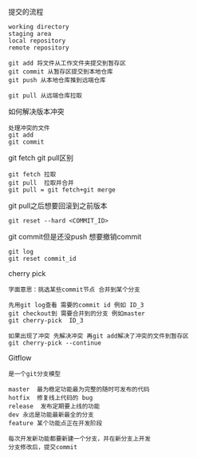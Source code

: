 提交的流程
```
working directory
staging area
local repository
remote repository

git add 将文件从工作文件夹提交到暂存区
git commit 从暂存区提交到本地仓库
git push 从本地仓库推到远端仓库  

git pull 从远端仓库拉取
```

如何解决版本冲突
```
处理冲突的文件
git add
git commit
```
git fetch git pull区别
```
git fetch 拉取
git pull  拉取并合并
git pull = git fetch+git merge
```

git pull之后想要回滚到之前版本
```text
git reset --hard <COMMIT_ID>
```

git commit但是还没push 想要撤销commit
```
git log
git reset commit_id
```

cherry pick
```
字面意思：挑选某些commit节点 合并到某个分支

先用git log查看 需要的commit id 例如 ID_3
git checkout到 需要合并到的分支 例如master
git cherry-pick  ID_3

如果出现了冲突 先解决冲突 再git add解决了冲突的文件到暂存区  
git cherry-pick --continue
```


Gitflow
```
是一个git分支模型

master  最为稳定功能最为完整的随时可发布的代码
hotfix  修复线上代码的 bug
release  发布定期要上线的功能
dev 永远是功能最新最全的分支
feature 某个功能点正在开发阶段

每次开发新功能都要新建一个分支，并在新分支上开发
分支修改后，提交commit
```
